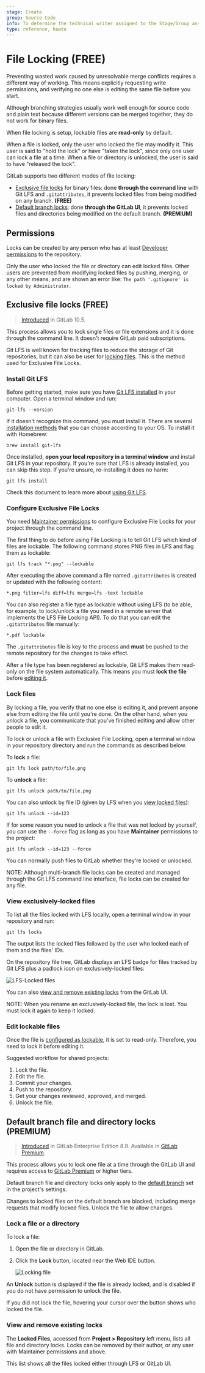 ```yaml
---
stage: Create
group: Source Code
info: To determine the technical writer assigned to the Stage/Group associated with this page, see https://about.gitlab.com/handbook/engineering/ux/technical-writing/#assignments
type: reference, howto
---
```


# File Locking **(FREE)**

Preventing wasted work caused by unresolvable merge conflicts requires
a different way of working. This means explicitly requesting write permissions,
and verifying no one else is editing the same file before you start.

Although branching strategies usually work well enough for source code and
plain text because different versions can be merged together, they do not work
for binary files.

When file locking is setup, lockable files are **read-only** by default.

When a file is locked, only the user who locked the file may modify it. This
user is said to "hold the lock" or have "taken the lock", since only one user
can lock a file at a time. When a file or directory is unlocked, the user is
said to have "released the lock".

GitLab supports two different modes of file locking:

- [Exclusive file locks](#exclusive-file-locks) for binary files: done **through
  the command line** with Git LFS and `.gitattributes`, it prevents locked
  files from being modified on any branch. **(FREE)**
- [Default branch locks](#default-branch-file-and-directory-locks): done
  **through the GitLab UI**, it prevents locked files and directories being
  modified on the default branch. **(PREMIUM)**

## Permissions

Locks can be created by any person who has at least
[Developer permissions](../permissions.md) to the repository.

Only the user who locked the file or directory can edit locked files. Other
users are prevented from modifying locked files by pushing, merging,
or any other means, and are shown an error like: `The path '.gitignore' is
locked by Administrator`.

## Exclusive file locks **(FREE)**

> [Introduced](https://gitlab.com/gitlab-org/gitlab-foss/-/issues/35856) in GitLab 10.5.

This process allows you to lock single files or file extensions and it is
done through the command line. It doesn't require GitLab paid subscriptions.

Git LFS is well known for tracking files to reduce the storage of
Git repositories, but it can also be user for [locking files](https://github.com/git-lfs/git-lfs/wiki/File-Locking).
This is the method used for Exclusive File Locks.

### Install Git LFS

Before getting started, make sure you have [Git LFS installed](../../topics/git/lfs/index.md) in your computer. Open a terminal window and run:

```shell
git-lfs --version
```

If it doesn't recognize this command, you must install it. There are
several [installation methods](https://git-lfs.github.com/) that you can
choose according to your OS. To install it with Homebrew:

```shell
brew install git-lfs
```

Once installed, **open your local repository in a terminal window** and
install Git LFS in your repository. If you're sure that LFS is already installed,
you can skip this step. If you're unsure, re-installing it does no harm:

```shell
git lfs install
```

Check this document to learn more about [using Git LFS](../../topics/git/lfs/index.md#using-git-lfs).

### Configure Exclusive File Locks

You need [Maintainer permissions](../permissions.md) to configure
Exclusive File Locks for your project through the command line.

The first thing to do before using File Locking is to tell Git LFS which
kind of files are lockable. The following command stores PNG files
in LFS and flag them as lockable:

```shell
git lfs track "*.png" --lockable
```

After executing the above command a file named `.gitattributes` is
created or updated with the following content:

```shell
*.png filter=lfs diff=lfs merge=lfs -text lockable
```

You can also register a file type as lockable without using LFS (to be able, for example,
to lock/unlock a file you need in a remote server that
implements the LFS File Locking API). To do that you can edit the
`.gitattributes` file manually:

```shell
*.pdf lockable
```

The `.gitattributes` file is key to the process and **must**
be pushed to the remote repository for the changes to take effect.

After a file type has been registered as lockable, Git LFS makes
them read-only on the file system automatically. This means you
must **lock the file** before [editing it](#edit-lockable-files).

### Lock files

By locking a file, you verify that no one else is editing it, and
prevent anyone else from editing the file until you're done. On the other
hand, when you unlock a file, you communicate that you've finished editing
and allow other people to edit it.

To lock or unlock a file with Exclusive File Locking, open a terminal window
in your repository directory and run the commands as described below.

To **lock** a file:

```shell
git lfs lock path/to/file.png
```

To **unlock** a file:

```shell
git lfs unlock path/to/file.png
```

You can also unlock by file ID (given by LFS when you [view locked files](#view-exclusively-locked-files)):

```shell
git lfs unlock --id=123
```

If for some reason you need to unlock a file that was not locked by
yourself, you can use the `--force` flag as long as you have **Maintainer**
permissions to the project:

```shell
git lfs unlock --id=123 --force
```

You can normally push files to GitLab whether they're locked or unlocked.

NOTE:
Although multi-branch file locks can be created and managed through the Git LFS
command line interface, file locks can be created for any file.

### View exclusively-locked files

To list all the files locked with LFS locally, open a terminal window in your
repository and run:

```shell
git lfs locks
```

The output lists the locked files followed by the user who locked each of them
and the files' IDs.

On the repository file tree, GitLab displays an LFS badge for files
tracked by Git LFS plus a padlock icon on exclusively-locked files:

![LFS-Locked files](img/lfs_locked_files_v13_2.png)

You can also [view and remove existing locks](#view-and-remove-existing-locks) from the GitLab UI.

NOTE:
When you rename an exclusively-locked file, the lock is lost. You must
lock it again to keep it locked.

### Edit lockable files

Once the file is [configured as lockable](#configure-exclusive-file-locks), it is set to read-only.
Therefore, you need to lock it before editing it.

Suggested workflow for shared projects:

1. Lock the file.
1. Edit the file.
1. Commit your changes.
1. Push to the repository.
1. Get your changes reviewed, approved, and merged.
1. Unlock the file.

## Default branch file and directory locks **(PREMIUM)**

> [Introduced](https://gitlab.com/gitlab-org/gitlab/-/merge_requests/440) in GitLab Enterprise Edition 8.9. Available in [GitLab Premium](https://about.gitlab.com/pricing/).

This process allows you to lock one file at a time through the GitLab UI and
requires access to [GitLab Premium](https://about.gitlab.com/pricing/)
or higher tiers.

Default branch file and directory locks only apply to the
[default branch](repository/branches/default.md) set in the project's settings.

Changes to locked files on the default branch are blocked, including merge
requests that modify locked files. Unlock the file to allow changes.

### Lock a file or a directory

To lock a file:

1. Open the file or directory in GitLab.
1. Click the **Lock** button, located near the Web IDE button.

   ![Locking file](img/file_lock.png)

An **Unlock** button is displayed if the file is already locked, and
is disabled if you do not have permission to unlock the file.

If you did not lock the file, hovering your cursor over the button shows
who locked the file.

### View and remove existing locks

The **Locked Files**, accessed from **Project > Repository** left menu, lists
all file and directory locks. Locks can be removed by their author, or any user
with Maintainer permissions and above.

This list shows all the files locked either through LFS or GitLab UI.

